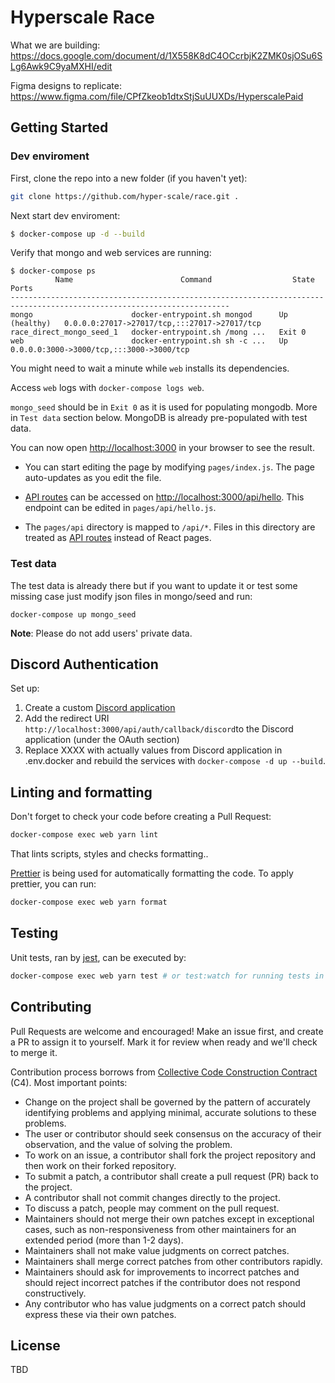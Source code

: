 # Hyperscale Race

What we are building: https://docs.google.com/document/d/1X558K8dC4OCcrbjK2ZMK0sjOSu6SLg6Awk9C9yaMXHI/edit

Figma designs to replicate: https://www.figma.com/file/CPfZkeob1dtxStjSuUUXDs/HyperscalePaid

## Getting Started

### Dev enviroment
First, clone the repo into a new folder (if you haven't yet):

```sh
git clone https://github.com/hyper-scale/race.git .
```

Next start dev enviroment:

```sh
$ docker-compose up -d --build
```

Verify that mongo and web services are running:
```
$ docker-compose ps
          Name                        Command                  State                          Ports
-----------------------------------------------------------------------------------------------------------------------
mongo                      docker-entrypoint.sh mongod      Up (healthy)   0.0.0.0:27017->27017/tcp,:::27017->27017/tcp
race_direct_mongo_seed_1   docker-entrypoint.sh /mong ...   Exit 0
web                        docker-entrypoint.sh sh -c ...   Up             0.0.0.0:3000->3000/tcp,:::3000->3000/tcp
```

You might need to wait a minute while `web` installs its dependencies.

Access `web` logs with `docker-compose logs web`.

`mongo_seed` should be in `Exit 0` as it is used for populating mongodb. More in `Test data` section below.
MongoDB is already pre-populated with test data.

You can now open [http://localhost:3000](http://localhost:3000) in your browser to see the result.

- You can start editing the page by modifying `pages/index.js`. The page auto-updates as you edit the file.

- [API routes](https://nextjs.org/docs/api-routes/introduction) can be accessed on [http://localhost:3000/api/hello](http://localhost:3000/api/hello). This endpoint can be edited in `pages/api/hello.js`.

- The `pages/api` directory is mapped to `/api/*`. Files in this directory are treated as [API routes](https://nextjs.org/docs/api-routes/introduction) instead of React pages.

### Test data

The test data is already there but if you want to update it or test some missing case just modify json files in mongo/seed and run:

```
docker-compose up mongo_seed
```

**Note**: Please do not add users' private data.

## Discord Authentication
Set up:
1. Create a custom [Discord application](https://discord.com/developers/applications)
2. Add the redirect URI `http://localhost:3000/api/auth/callback/discord`to the Discord application (under the OAuth section)
3. Replace XXXX with actually values from Discord application in .env.docker and rebuild the services with `docker-compose -d up --build`.

## Linting and formatting

Don't forget to check your code before creating a Pull Request:

```sh
docker-compose exec web yarn lint
```

That lints scripts, styles and checks formatting..

[Prettier](https://prettier.io) is being used for automatically formatting the code.
To apply prettier, you can run:
```sh
docker-compose exec web yarn format
```

## Testing

Unit tests, ran by [jest](https://jestjs.io), can be executed by:

```sh
docker-compose exec web yarn test # or test:watch for running tests in watch-mode
```

## Contributing

Pull Requests are welcome and encouraged! Make an issue first, and create a PR to assign it to yourself. Mark it for review when ready and we'll check to merge it.

Contribution process borrows from [Collective Code Construction Contract](https://rfc.zeromq.org/spec/44/) (C4). Most important points:

* Change on the project shall be governed by the pattern of accurately identifying problems and applying minimal, accurate solutions to these problems.
* The user or contributor should seek consensus on the accuracy of their observation, and the value of solving the problem.
* To work on an issue, a contributor shall fork the project repository and then work on their forked repository.
* To submit a patch, a contributor shall create a pull request (PR) back to the project.
* A contributor shall not commit changes directly to the project.
* To discuss a patch, people may comment on the pull request.
* Maintainers should not merge their own patches except in exceptional cases, such as non-responsiveness from other maintainers for an extended period (more than 1-2 days).
* Maintainers shall not make value judgments on correct patches.
* Maintainers shall merge correct patches from other contributors rapidly.
* Maintainers should ask for improvements to incorrect patches and should reject incorrect patches if the contributor does not respond constructively.
* Any contributor who has value judgments on a correct patch should express these via their own patches.

## License

TBD
